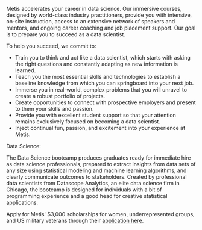 Metis accelerates your career in data science. Our immersive courses, designed
by world-class industry practitioners, provide you with intensive, on-site
instruction, access to an extensive network of speakers and mentors, and
ongoing career coaching and job placement support. Our goal is to prepare you
to succeed as a data scientist.

To help you succeed, we commit to:

  * Train you to think and act like a data scientist, which starts with asking the right questions and constantly adapting as new information is learned. 
  * Teach you the most essential skills and technologies to establish a baseline knowledge from which you can springboard into your next job. 
  * Immerse you in real-world, complex problems that you will unravel to create a robust portfolio of projects. 
  * Create opportunities to connect with prospective employers and present to them your skills and passion. 
  * Provide you with excellent student support so that your attention remains exclusively focused on becoming a data scientist. 
  * Inject continual fun, passion, and excitement into your experience at Metis.


Data Science:

The Data Science bootcamp produces graduates ready for immediate hire as data
science professionals, prepared to extract insights from data sets of any size
using statistical modeling and machine learning algorithms, and clearly
communicate outcomes to stakeholders. Created by professional data scientists
from Datascope Analytics, an elite data science firm in Chicago, the bootcamp
is designed for individuals with a bit of programming experience and a good
head for creative statistical applications.

Apply for Metis' $3,000 scholarships for women, underrepresented groups, and US military veterans through their <a href="http://www.thisismetis.com/student_applications/new/?utm_source=bootcamp-finder" rel="nofollow" target="_blank">application here</a>.
